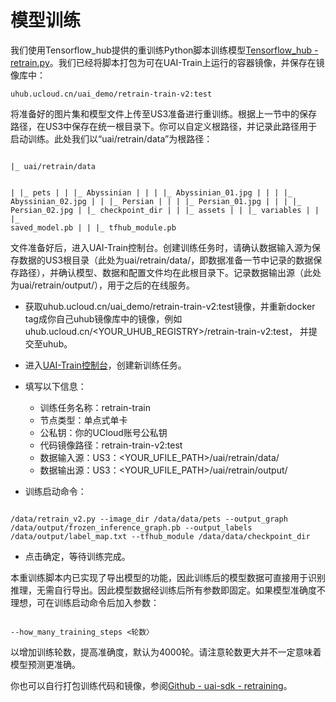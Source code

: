 
# 模型训练
我们使用Tensorflow\_hub提供的重训练Python脚本训练模型[Tensorflow_hub - retrain.py](https://github.com/tensorflow/hub/blob/master/examples/image_retraining/retrain.py)。我们已经将脚本打包为可在UAI-Train上运行的容器镜像，并保存在镜像库中：

	uhub.ucloud.cn/uai_demo/retrain-train-v2:test

将准备好的图片集和模型文件上传至US3准备进行重训练。根据上一节中的保存路径，在US3中保存在统一根目录下。你可以自定义根路径，并记录此路径用于启动训练。此处我们以“uai/retrain/data”为根路径：

<code>
|_ uai/retrain/data

|  |_ pets
|  |  |_ Abyssinian
|  |  |  |_ Abyssinian_01.jpg
|  |  |  |_ Abyssinian_02.jpg
|  |  |_ Persian
|  |  |  |_ Persian_01.jpg
|  |  |  |_ Persian_02.jpg
|  |_ checkpoint_dir
|  |  |_ assets
|  |  |_ variables
|  |  |_ saved_model.pb
|  |  |_ tfhub_module.pb
</code>

文件准备好后，进入UAI-Train控制台。创建训练任务时，请确认数据输入源为保存数据的US3根目录（此处为uai/retrain/data/，即数据准备一节中记录的数据保存路径），并确认模型、数据和配置文件均在此根目录下。记录数据输出源（此处为uai/retrain/output/），用于之后的在线服务。

  - 获取uhub.ucloud.cn/uai_demo/retrain-train-v2:test镜像，并重新docker tag成你自己uhub镜像库中的镜像，例如uhub.ucloud.cn/<YOUR\_UHUB\_REGISTRY>/retrain-train-v2:test， 并提交至uhub。
  - 进入[UAI-Train控制台](https://console.ucloud.cn/uaitrain/manage)，创建新训练任务。

  - 填写以下信息：
    *   训练任务名称：retrain-train
    *   节点类型：单点式单卡
    *   公私钥：你的UCloud账号公私钥
    *   代码镜像路径：retrain-train-v2:test
    *   数据输入源：US3：<YOUR\_UFILE\_PATH>/uai/retrain/data/
    *   数据输出源：US3：<YOUR\_UFILE\_PATH>/uai/retrain/output/

  - 训练启动命令：

<code>
/data/retrain_v2.py --image_dir /data/data/pets --output_graph /data/output/frozen_inference_graph.pb --output_labels /data/output/label_map.txt --tfhub_module /data/data/checkpoint_dir
</code>

  - 点击确定，等待训练完成。

本重训练脚本内已实现了导出模型的功能，因此训练后的模型数据可直接用于识别推理，无需自行导出。因此模型数据经训练后所有参数即固定。如果模型准确度不理想，可在训练启动命令后加入参数：

<code>
--how_many_training_steps <轮数〉
</code>

以增加训练轮数，提高准确度，默认为4000轮。请注意轮数更大并不一定意味着模型预测更准确。

你也可以自行打包训练代码和镜像，参阅[Github - uai-sdk - retraining](https://github.com/ucloud/uai-sdk/tree/master/examples/tensorflow/train/retrain)。

